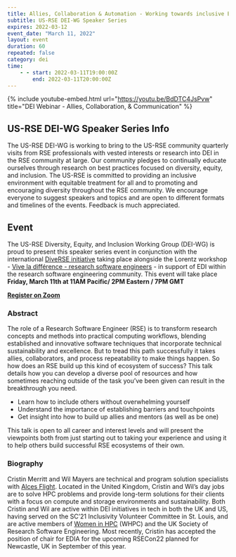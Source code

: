 ```yaml
---
title: Allies, Collaboration & Automation - Working towards inclusive Engagement in Research Computing
subtitle: US-RSE DEI-WG Speaker Series
expires: 2022-03-12
event_date: "March 11, 2022"
layout: event
duration: 60
repeated: false
category: dei
time:
    - - start: 2022-03-11T19:00:00Z
        end: 2022-03-11T20:00:00Z
---
```


{% include youtube-embed.html url="https://youtu.be/BdDTC4JsPvw" title="DEI Webinar - Allies, Collaboration, & Communication" %}

## US-RSE DEI-WG Speaker Series Info

The US-RSE DEI-WG is working to bring to the US-RSE community quarterly visits from RSE professionals with vested interests or research into DEI in the RSE community at large. Our community pledges to continually educate ourselves through research on best practices focused on diversity, equity, and inclusion. The US-RSE is committed to providing an inclusive environment with equitable treatment for all and to promoting and encouraging diversity throughout the RSE community. We encourage everyone to suggest speakers and topics and are open to different formats and timelines of the events. Feedback is much appreciated.


## Event

The US-RSE Diversity, Equity, and Inclusion Working Group (DEI-WG) is proud to
present this speaker series event in conjunction with the international [DiveRSE initiative](https://diverse-rse.github.io/) taking place alongside the Lorentz workshop - [Vive la différence - research software engineers](https://www.researchsoft.org/lorentz/) - in support of EDI within the research software engineering community. This event will take
place **Friday, March 11th at 11AM Pacific/ 2PM Eastern / 7PM GMT**

[**Register on Zoom**](https://purdue-edu.zoom.us/meeting/register/tJYkf-Cqqj4vGN3OAJQtH2FTM_wZP82yx9qc_)

### Abstract

The role of a Research Software Engineer (RSE) is to transform research concepts and methods into practical computing workflows, blending established and innovative software techniques that incorporate technical sustainability and excellence.  But to tread this path successfully it takes allies, collaborators, and process repeatability to make things happen.  So how does an RSE build up this kind of ecosystem of success?  This talk details how you can develop a diverse pool of resources and how sometimes reaching outside of the task you’ve been given can result in the breakthrough you need.

- Learn how to include others without overwhelming yourself
- Understand the importance of establishing barriers and touchpoints
-	Get insight into how to build up allies and mentors (as well as be one)

This talk is open to all career and interest levels and will present the viewpoints both from just starting out to taking your experience and using it to help others build successful RSE ecosystems of their own.


### Biography

Cristin Merritt and Wil Mayers are technical and program solution specialists with [Alces Flight](https://alces-flight.com/).  Located in the United Kingdom, Cristin and Wil’s day jobs are to solve HPC problems and provide long-term solutions for their clients with a focus on compute and storage environments and sustainability.  Both Cristin and Wil are active within DEI initiatives in tech in both the UK and US, having served on the SC’21 Inclusivity Volunteer Committee in St. Louis, and are active members of [Women in HPC](https://womeninhpc.org/) (WHPC) and the UK Society of Research Software Engineering.  Most recently, Cristin has accepted the position of chair for EDIA for the upcoming RSECon22 planned for Newcastle, UK in September of this year.
